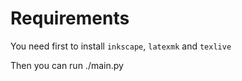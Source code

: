 # Requirements

You need first to install `inkscape`, `latexmk` and `texlive`

Then you can run ./main.py
